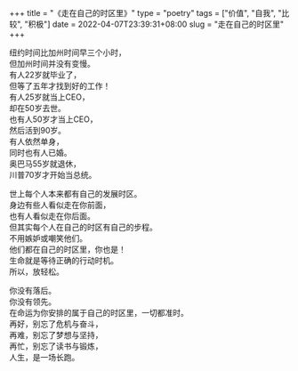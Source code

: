 +++
title = "《走在自己的时区里》"
type = "poetry"
tags = ["价值", "自我", "比较", "积极"]
date = 2022-04-07T23:39:31+08:00
slug = "走在自己的时区里"
+++


纽约时间比加州时间早三个小时，  
但加州时间并没有变慢。  
有人22岁就毕业了，  
但等了五年才找到好的工作！  
有人25岁就当上CEO，  
却在50岁去世。  
也有人50岁才当上CEO，  
然后活到90岁。  
有人依然单身，  
同时也有人已婚。  
奥巴马55岁就退休，  
川普70岁才开始当总统。  


世上每个人本来都有自己的发展时区。  
身边有些人看似走在你前面，  
也有人看似走在你后面。  
但其实每个人在自己的时区有自己的步程。  
不用嫉妒或嘲笑他们。  
他们都在自己的时区里，你也是！  
生命就是等待正确的行动时机。  
所以，放轻松。  

你没有落后。  
你没有领先。  
在命运为你安排的属于自己的时区里，一切都准时。  
再好，别忘了危机与奋斗，  
再难，别忘了梦想与坚持，  
再忙，别忘了读书与锻炼，  
人生，是一场长跑。  
